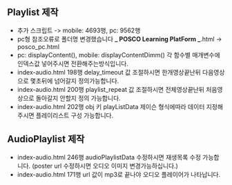 ## Playlist 제작

- 추가 스크립트 -> mobile: 4693행, pc: 9562행
- pc형 참조오류로 폴더명 변경했습니다 **_ POSCO Learning PlatForm _**.html -> posco_pc.html
- pc: displayContent(), mobile: displayContentDimm() 각 함수별 매개변수에 인덱스값 넣어주시면 전환해주는방식입니다.
- index-audio.html 198행 delay_timeout 값 조절하시면 한개영상끝난뒤 다음영상으로 몇초뒤에 넘어갈지 정의가능합니다.
- index-audio.html 200행 playlist_repeat 값 조절하시면 전체영상끝난뒤 처음영상으로 돌아갈지 안할지 정의 가능합니다.
- index-audio.html 202행 obj 키 playListData 제이슨 형식에따라 데이터 지정해주시면 플레이리스트 구성 가능합니다.

## AudioPlaylist 제작

- index-audio.html 246행 audioPlaylistData 수정하시면 재생목록 수정 가능합니다.
  (poster url 수정하시면 오디오 이미지 변경가능하십니다.)
- index-audio.html 171행 url 값이 mp3로 끝나야 오디오 플레이어가 나타납니다.
